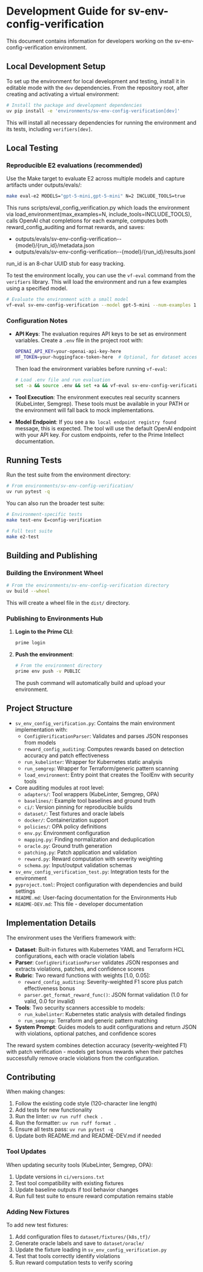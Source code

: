# Development Guide for sv-env-config-verification

This document contains information for developers working on the sv-env-config-verification environment.

## Local Development Setup

To set up the environment for local development and testing, install it in editable mode with the `dev` dependencies. From the repository root, after creating and activating a virtual environment:

```bash
# Install the package and development dependencies
uv pip install -e 'environments/sv-env-config-verification[dev]'
```

This will install all necessary dependencies for running the environment and its tests, including `verifiers[dev]`.

## Local Testing

### Reproducible E2 evaluations (recommended)

Use the Make target to evaluate E2 across multiple models and capture artifacts under outputs/evals/:

```bash
make eval-e2 MODELS="gpt-5-mini,gpt-5-mini" N=2 INCLUDE_TOOLS=true
```

This runs scripts/eval_config_verification.py which loads the environment via load_environment(max_examples=N, include_tools=INCLUDE_TOOLS), calls OpenAI chat completions for each example, computes both reward_config_auditing and format rewards, and saves:

- outputs/evals/sv-env-config-verification--{model}/{run_id}/metadata.json
- outputs/evals/sv-env-config-verification--{model}/{run_id}/results.jsonl

run_id is an 8‑char UUID stub for easy tracking.

To test the environment locally, you can use the `vf-eval` command from the `verifiers` library. This will load the environment and run a few examples using a specified model.

```bash
# Evaluate the environment with a small model
vf-eval sv-env-config-verification --model gpt-5-mini --num-examples 1
```

### Configuration Notes

- **API Keys**: The evaluation requires API keys to be set as environment variables. Create a `.env` file in the project root with:

  ```bash
  OPENAI_API_KEY=your-openai-api-key-here
  HF_TOKEN=your-huggingface-token-here  # Optional, for dataset access
  ```

  Then load the environment variables before running `vf-eval`:

  ```bash
  # Load .env file and run evaluation
  set -a && source .env && set +a && vf-eval sv-env-config-verification --model gpt-5-mini --num-examples 1
  ```

- **Tool Execution**: The environment executes real security scanners (KubeLinter, Semgrep). These tools must be available in your PATH or the environment will fall back to mock implementations.

- **Model Endpoint**: If you see a `No local endpoint registry found` message, this is expected. The tool will use the default OpenAI endpoint with your API key. For custom endpoints, refer to the Prime Intellect documentation.

## Running Tests

Run the test suite from the environment directory:

```bash
# From environments/sv-env-config-verification/
uv run pytest -q
```

You can also run the broader test suite:

```bash
# Environment-specific tests
make test-env E=config-verification

# Full test suite
make e2-test
```

## Building and Publishing

### Building the Environment Wheel

```bash
# From the environments/sv-env-config-verification directory
uv build --wheel
```

This will create a wheel file in the `dist/` directory.

### Publishing to Environments Hub

1. **Login to the Prime CLI**:

   ```bash
   prime login
   ```

2. **Push the environment**:

   ```bash
   # From the environment directory
   prime env push -v PUBLIC
   ```

   The push command will automatically build and upload your environment.

## Project Structure

- `sv_env_config_verification.py`: Contains the main environment implementation with:
  - `ConfigVerificationParser`: Validates and parses JSON responses from models
  - `reward_config_auditing`: Computes rewards based on detection accuracy and patch effectiveness
  - `run_kubelinter`: Wrapper for Kubernetes static analysis
  - `run_semgrep`: Wrapper for Terraform/generic pattern scanning
  - `load_environment`: Entry point that creates the ToolEnv with security tools
- Core auditing modules at root level:
  - `adapters/`: Tool wrappers (KubeLinter, Semgrep, OPA)
  - `baselines/`: Example tool baselines and ground truth
  - `ci/`: Version pinning for reproducible builds
  - `dataset/`: Test fixtures and oracle labels
  - `docker/`: Containerization support
  - `policies/`: OPA policy definitions
  - `env.py`: Environment configuration
  - `mapping.py`: Finding normalization and deduplication
  - `oracle.py`: Ground truth generation
  - `patching.py`: Patch application and validation
  - `reward.py`: Reward computation with severity weighting
  - `schema.py`: Input/output validation schemas
- `sv_env_config_verification_test.py`: Integration tests for the environment
- `pyproject.toml`: Project configuration with dependencies and build settings
- `README.md`: User-facing documentation for the Environments Hub
- `README-DEV.md`: This file - developer documentation

## Implementation Details

The environment uses the Verifiers framework with:

- **Dataset**: Built-in fixtures with Kubernetes YAML and Terraform HCL configurations, each with oracle violation labels
- **Parser**: `ConfigVerificationParser` validates JSON responses and extracts violations, patches, and confidence scores
- **Rubric**: Two reward functions with weights [1.0, 0.05]:
  - `reward_config_auditing`: Severity-weighted F1 score plus patch effectiveness bonus
  - `parser.get_format_reward_func()`: JSON format validation (1.0 for valid, 0.0 for invalid)
- **Tools**: Two security scanners accessible to models:
  - `run_kubelinter`: Kubernetes static analysis with detailed findings
  - `run_semgrep`: Terraform and generic pattern matching
- **System Prompt**: Guides models to audit configurations and return JSON with violations, optional patches, and confidence scores

The reward system combines detection accuracy (severity-weighted F1) with patch verification - models get bonus rewards when their patches successfully remove oracle violations from the configuration.

## Contributing

When making changes:

1. Follow the existing code style (120-character line length)
2. Add tests for new functionality
3. Run the linter: `uv run ruff check .`
4. Run the formatter: `uv run ruff format .`
5. Ensure all tests pass: `uv run pytest -q`
6. Update both README.md and README-DEV.md if needed

### Tool Updates

When updating security tools (KubeLinter, Semgrep, OPA):

1. Update versions in `ci/versions.txt`
2. Test tool compatibility with existing fixtures
3. Update baseline outputs if tool behavior changes
4. Run full test suite to ensure reward computation remains stable

### Adding New Fixtures

To add new test fixtures:

1. Add configuration files to `dataset/fixtures/{k8s,tf}/`
2. Generate oracle labels and save to `dataset/oracle/`
3. Update the fixture loading in `sv_env_config_verification.py`
4. Test that tools correctly identify violations
5. Run reward computation tests to verify scoring
